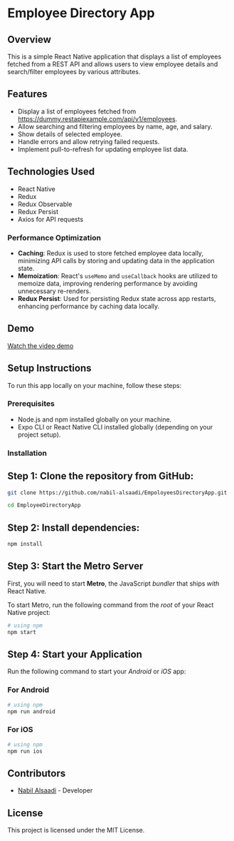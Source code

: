 # Employee Directory App

## Overview

This is a simple React Native application that displays a list of employees fetched from a REST API and allows users to view employee details and search/filter employees by various attributes.

## Features

- Display a list of employees fetched from https://dummy.restapiexample.com/api/v1/employees.
- Allow searching and filtering employees by name, age, and salary.
- Show details of selected employee.
- Handle errors and allow retrying failed requests.
- Implement pull-to-refresh for updating employee list data.
  
## Technologies Used
- React Native
- Redux
- Redux Observable
- Redux Persist
- Axios for API requests

### Performance Optimization

- **Caching**: Redux is used to store fetched employee data locally, minimizing API calls by storing and updating data in the application state.
- **Memoization**: React's `useMemo` and `useCallback` hooks are utilized to memoize data, improving rendering performance by avoiding unnecessary re-renders.
- **Redux Persist**: Used for persisting Redux state across app restarts, enhancing performance by caching data locally.

## Demo
[Watch the video demo](./employee_demo.mov)

## Setup Instructions

To run this app locally on your machine, follow these steps:

### Prerequisites

- Node.js and npm installed globally on your machine.
- Expo CLI or React Native CLI installed globally (depending on your project setup).

### Installation

## Step 1: Clone the repository from GitHub:
   ```bash
   git clone https://github.com/nabil-alsaadi/EmpoloyeesDirectoryApp.git
   
   cd EmployeeDirectoryApp
   ```
## Step 2: Install dependencies:
   ```bash
   npm install
   ```

## Step 3: Start the Metro Server

First, you will need to start **Metro**, the JavaScript _bundler_ that ships _with_ React Native.

To start Metro, run the following command from the _root_ of your React Native project:

```bash
# using npm
npm start

```

## Step 4: Start your Application

Run the following command to start your _Android_ or _iOS_ app:

### For Android

```bash
# using npm
npm run android
```

### For iOS

```bash
# using npm
npm run ios
```

## Contributors

- [Nabil Alsaadi](https://github.com/nabil-alsaadi) - Developer

## License

This project is licensed under the MIT License.
